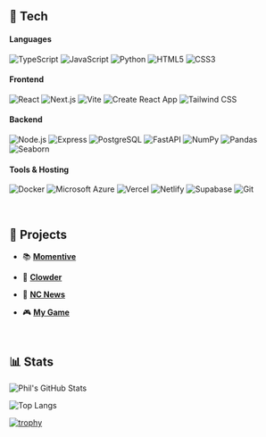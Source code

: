## 🔧 Tech

#### Languages
![TypeScript](https://img.shields.io/badge/TypeScript-3178C6?style=flat&logo=typescript&logoColor=white)
![JavaScript](https://img.shields.io/badge/JavaScript-F7DF1E?style=flat&logo=javascript&logoColor=black)
![Python](https://img.shields.io/badge/Python-3776AB?style=flat&logo=python&logoColor=white)
![HTML5](https://img.shields.io/badge/HTML5-E34F26?style=flat&logo=html5&logoColor=white)
![CSS3](https://img.shields.io/badge/CSS3-1572B6?style=flat&logo=css&logoColor=white)

#### Frontend  
![React](https://img.shields.io/badge/React-20232A?style=flat&logo=react&logoColor=61DAFB)
![Next.js](https://img.shields.io/badge/Next.js-000000?style=flat&logo=nextdotjs&logoColor=white)
![Vite](https://img.shields.io/badge/Vite-646CFF?style=flat&logo=vite&logoColor=white)
![Create React App](https://img.shields.io/badge/Create_React_App-61DAFB?style=flat&logo=react&logoColor=black)
![Tailwind CSS](https://img.shields.io/badge/TailwindCSS-38B2AC?style=flat&logo=tailwind-css&logoColor=white)

#### Backend  
![Node.js](https://img.shields.io/badge/Node.js-339933?style=flat&logo=node.js&logoColor=white)
![Express](https://img.shields.io/badge/Express.js-404D59?style=flat)
![PostgreSQL](https://img.shields.io/badge/PostgreSQL-336791?style=flat&logo=postgresql&logoColor=white)
![FastAPI](https://img.shields.io/badge/FastAPI-005571?style=flat&logo=fastapi)
![NumPy](https://img.shields.io/badge/NumPy-013243?style=flat&logo=numpy&logoColor=white)
![Pandas](https://img.shields.io/badge/Pandas-150458?style=flat&logo=pandas&logoColor=white)
![Seaborn](https://img.shields.io/badge/Seaborn-3792CB?style=flat&logo=seaborn&logoColor=white)

#### Tools & Hosting  
![Docker](https://img.shields.io/badge/Docker-2496ED?style=flat&logo=docker&logoColor=white)
![Microsoft Azure](https://img.shields.io/badge/Azure-0078D4?style=flat&logo=microsoftazure&logoColor=white)
![Vercel](https://img.shields.io/badge/Vercel-000000?style=flat&logo=vercel&logoColor=white)
![Netlify](https://img.shields.io/badge/Netlify-00C7B7?style=flat&logo=netlify&logoColor=white)
![Supabase](https://img.shields.io/badge/Supabase-3ECF8E?style=flat&logo=supabase&logoColor=white)
![Git](https://img.shields.io/badge/Git-F05032?style=flat&logo=git&logoColor=white)

<br>

## 🚀 Projects
- 📚 **[Momentive](https://github.com/PhilTBatt/momentive)**
  
- 🐾 **[Clowder](https://github.com/PhilTBatt/clowder)**
  
- 📰 **[NC News](https://github.com/PhilTBatt/nc-news)**
  
- 🎮 **[My Game](https://github.com/PhilTBatt/my-game)**

<br>

## 📊 Stats

![Phil's GitHub Stats](https://github-readme-stats.vercel.app/api?username=PhilTBatt&show_icons=true&theme=radical)

![Top Langs](https://github-readme-stats.vercel.app/api/top-langs/?username=PhilTBatt&layout=compact&theme=radical)

[![trophy](https://github-profile-trophy.vercel.app/?username=philtbatt&theme=onedark&row=1&column=4)](https://github.com/ryo-ma/github-profile-trophy)
